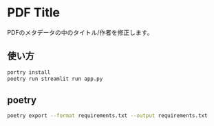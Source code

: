 # PDF Title

PDFのメタデータの中のタイトル/作者を修正します。

## 使い方

```bash
portry install
poetry run streamlit run app.py
```

## poetry

```bash
poetry export --format requirements.txt --output requirements.txt
```
